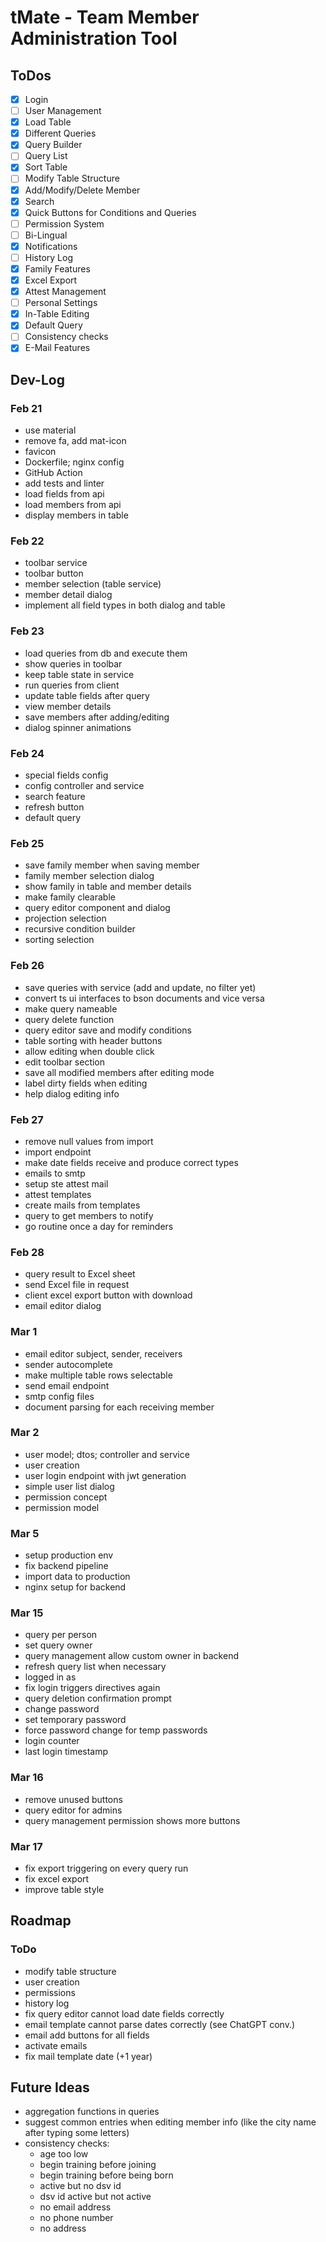 # tMate - Team Member Administration Tool

## ToDos

 - [x] Login
 - [ ] User Management
 - [x] Load Table
 - [x] Different Queries
 - [x] Query Builder
 - [ ] Query List
 - [x] Sort Table
 - [ ] Modify Table Structure
 - [x] Add/Modify/Delete Member
 - [x] Search
 - [x] Quick Buttons for Conditions and Queries
 - [ ] Permission System
 - [ ] Bi-Lingual
 - [x] Notifications
 - [ ] History Log
 - [x] Family Features
 - [x] Excel Export
 - [x] Attest Management
 - [ ] Personal Settings
 - [x] In-Table Editing
 - [x] Default Query
 - [ ] Consistency checks
 - [x] E-Mail Features

## Dev-Log

### Feb 21

- use material
- remove fa, add mat-icon
- favicon
- Dockerfile; nginx config
- GitHub Action
- add tests and linter
- load fields from api
- load members from api
- display members in table

### Feb 22

- toolbar service
- toolbar button
- member selection (table service)
- member detail dialog
- implement all field types in both dialog and table

### Feb 23

- load queries from db and execute them
- show queries in toolbar
- keep table state in service
- run queries from client
- update table fields after query
- view member details
- save members after adding/editing
- dialog spinner animations

### Feb 24

- special fields config
- config controller and service
- search feature
- refresh button
- default query

### Feb 25

- save family member when saving member
- family member selection dialog
- show family in table and member details
- make family clearable
- query editor component and dialog
- projection selection
- recursive condition builder
- sorting selection

### Feb 26

- save queries with service (add and update, no filter yet)
- convert ts ui interfaces to bson documents and vice versa
- make query nameable
- query delete function
- query editor save and modify conditions
- table sorting with header buttons
- allow editing when double click
- edit toolbar section
- save all modified members after editing mode
- label dirty fields when editing
- help dialog editing info

### Feb 27

- remove null values from import
- import endpoint
- make date fields receive and produce correct types
- emails to smtp
- setup ste attest mail
- attest templates
- create mails from templates
- query to get members to notify
- go routine once a day for reminders

### Feb 28

- query result to Excel sheet
- send Excel file in request
- client excel export button with download
- email editor dialog

### Mar 1

- email editor subject, sender, receivers
- sender autocomplete
- make multiple table rows selectable
- send email endpoint
- smtp config files
- document parsing for each receiving member 

### Mar 2

- user model; dtos; controller and service
- user creation
- user login endpoint with jwt generation
- simple user list dialog
- permission concept
- permission model

### Mar 5

- setup production env
- fix backend pipeline
- import data to production
- nginx setup for backend

### Mar 15

- query per person
- set query owner
- query management allow custom owner in backend
- refresh query list when necessary
- logged in as
- fix login triggers directives again
- query deletion confirmation prompt
- change password
- set temporary password
- force password change for temp passwords
- login counter
- last login timestamp

### Mar 16

- remove unused buttons
- query editor for admins
- query management permission shows more buttons

### Mar 17

- fix export triggering on every query run
- fix excel export
- improve table style

## Roadmap

### ToDo

- modify table structure
- user creation
- permissions
- history log
- fix query editor cannot load date fields correctly
- email template cannot parse dates correctly (see ChatGPT conv.)
- email add buttons for all fields
- activate emails
- fix mail template date (+1 year)

## Future Ideas

- aggregation functions in queries
- suggest common entries when editing member info (like the city name after typing some letters)
- consistency checks:
  - age too low
  - begin training before joining
  - begin training before being born
  - active but no dsv id
  - dsv id active but not active
  - no email address
  - no phone number
  - no address